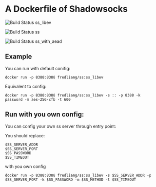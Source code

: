 # A Dockerfile of Shadowsocks

![Build Status](https://travis-ci.org/fredliang44/ss_docker.svg?branch=ss_libev) ss_libev

![Build Status](https://travis-ci.org/fredliang44/ss_docker.svg?branch=ss) ss

![Build Status](https://travis-ci.org/fredliang44/ss_docker.svg?branch=ss_with_aead) ss_with_aead

## Example

You can run with default conifig:

    docker run -p 8388:8388 fredliang/ss:ss_libev

Equivalent to config:

    docker run -p 8388:8388 fredliang/ss:ss_libev -s :: -p 8388 -k password -m aes-256-cfb -t 600

## Run with you own config:

You can config your own ss server through entry point:

You should replace:

    $SS_SERVER_ADDR
    $SS_SERVER_PORT
    $SS_PASSWORD
    $SS_TIMEOUT

with you own config


    docker run -p 8388:8388 fredliang/ss:ss_libev -s $SS_SERVER_ADDR -p $SS_SERVER_PORT -k $SS_PASSWORD -m $SS_METHOD -t $SS_TIMEOUT
